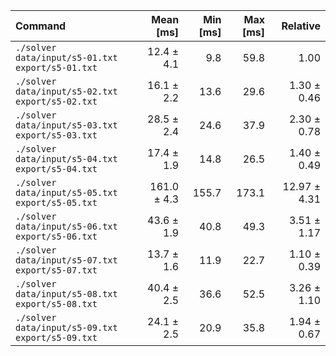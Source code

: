 | Command | Mean [ms] | Min [ms] | Max [ms] | Relative |
|:---|---:|---:|---:|---:|
| `./solver data/input/s5-01.txt export/s5-01.txt` | 12.4 ± 4.1 | 9.8 | 59.8 | 1.00 |
| `./solver data/input/s5-02.txt export/s5-02.txt` | 16.1 ± 2.2 | 13.6 | 29.6 | 1.30 ± 0.46 |
| `./solver data/input/s5-03.txt export/s5-03.txt` | 28.5 ± 2.4 | 24.6 | 37.9 | 2.30 ± 0.78 |
| `./solver data/input/s5-04.txt export/s5-04.txt` | 17.4 ± 1.9 | 14.8 | 26.5 | 1.40 ± 0.49 |
| `./solver data/input/s5-05.txt export/s5-05.txt` | 161.0 ± 4.3 | 155.7 | 173.1 | 12.97 ± 4.31 |
| `./solver data/input/s5-06.txt export/s5-06.txt` | 43.6 ± 1.9 | 40.8 | 49.3 | 3.51 ± 1.17 |
| `./solver data/input/s5-07.txt export/s5-07.txt` | 13.7 ± 1.6 | 11.9 | 22.7 | 1.10 ± 0.39 |
| `./solver data/input/s5-08.txt export/s5-08.txt` | 40.4 ± 2.5 | 36.6 | 52.5 | 3.26 ± 1.10 |
| `./solver data/input/s5-09.txt export/s5-09.txt` | 24.1 ± 2.5 | 20.9 | 35.8 | 1.94 ± 0.67 |
